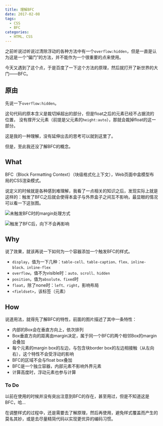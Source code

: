 ```yaml
---
title: 理解BFC
date: 2017-02-08
tags: 
  - CSS 
  - BFC
categories: 
  - HTML、CSS
---
```


之前听说过听说过清除浮动的各种方法中有一个`overflow:hidden`，但是一直是认为这是一个“偏门”的方法，并不能作为一个很重要的点来使用。

今天又遇到了这个点，于是百度了一下这个方法的原理，然后就打开了新世界的大门——BFC。

<!-- more -->

## 原由

先说一下`overflow:hidden`。

这句代码的原本含义是裁切掉超出的部分，但是float之后的元素已经不占据流的位置， 没有撑开父元素（前提是父元素的`height:auto`），那就会裁掉float的这一部分。

这是我的一种理解，没有延伸出去的思考可以就到这里了。

但是，至此我还没了解BFC的概念。

## What

BFC（Block Formatting Context）（块级格式化上下文），Web页面中盒模型布局的CSS渲染模式。

说定义的时候就是各种感到难理解，我看了一点相关的知识之后，发现实际上就是这样的：触发了BFC之后就会使得本盒子与外界盒子之间互不影响，最显眼的情况可以看一下这张图。

![未触发BFC时的margin处理方式](https://ooo.0o0.ooo/2017/06/26/595082c4930e5.jpg)

![触发了BFC后，向下不会再影响](https://ooo.0o0.ooo/2017/06/26/595082c4ac481.jpg)

## Why

说了效果，就该再说一下如何为一个容器添加一个触发BFC的样式。

- `display`，值为一下几种：`table-cell、table-caption、flex、inline-block、inline-flex`
- `overflow`，值不为visible时：`auto、scroll、hidden`
- `position`，值为`absolute、fixed`时
- `float`，除了none时：`left、right`，影响布局
- `<fieldset>`，该标签（元素）

## How

说道用法，就得先了解BFC的特性，前面的图片描述了其中一条特性：

- 内部的Box会在垂直方向上，依次排列
- Box垂直方向的距离由margin决定，属于同一个BFC的两个相邻Box的margin会叠加
- 每个元素的margin box的左边，与包含块border box的左边相接触（从左向右），这个特性不会受浮动的影响
- BFC的区域不会与float box叠加
- BFC是一个独立容器，内部元素不影响外界元素
- 计算高度时，浮动元素也参与计算

### To Do

以前在使用的时候并没有突出注意到BFC的存在，甚至用过，但是不知道这是BFC，哈...

在调整样式的过程中，还是需要去了解原理，然后再使用，避免样式覆盖而产生的莫名其妙，或是去尽量精简代码以实现更优异的编码习惯。
